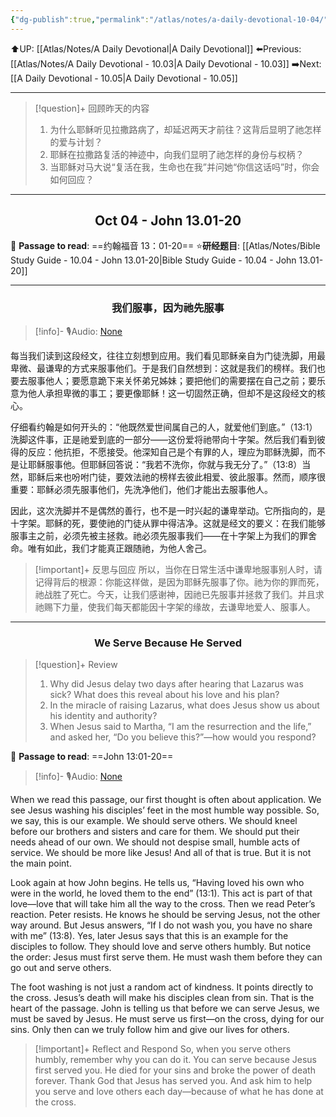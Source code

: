 ```yaml
---
{"dg-publish":true,"permalink":"/atlas/notes/a-daily-devotional-10-04/"}
---
```


 ⬆️UP: [[Atlas/Notes/A Daily Devotional\|A Daily Devotional]]
⬅️Previous: [[Atlas/Notes/A Daily Devotional - 10.03\|A Daily Devotional - 10.03]]
➡️Next: [[A Daily Devotional - 10.05\|A Daily Devotional - 10.05]]

---

> [!question]+ 回顾昨天的内容
> 1. 为什么耶稣听见拉撒路病了，却延迟两天才前往？这背后显明了祂怎样的爱与计划？
> 2. 耶稣在拉撒路复活的神迹中，向我们显明了祂怎样的身份与权柄？
> 3. 当耶稣对马大说“复活在我，生命也在我”并问她“你信这话吗”时，你会如何回应？

---
## <center>Oct 04 - John 13.01-20</center>

📖 **Passage to read**: ==约翰福音 13：01-20==
⭐**研经题目**: [[Atlas/Notes/Bible Study Guide - 10.04 - John 13.01-20\|Bible Study Guide - 10.04 - John 13.01-20]]

---
### <center>我们服事，因为祂先服事</center>

> [!info]- 🎙️Audio: [None]()

每当我们读到这段经文，往往立刻想到应用。我们看见耶稣亲自为门徒洗脚，用最卑微、最谦卑的方式来服事他们。于是我们自然想到：这就是我们的榜样。我们也要去服事他人；要愿意跪下来关怀弟兄姊妹；要把他们的需要摆在自己之前；要乐意为他人承担卑微的事工；要更像耶稣！这一切固然正确，但却不是这段经文的核心。

仔细看约翰是如何开头的：“他既然爱世间属自己的人，就爱他们到底。”（13:1）洗脚这件事，正是祂爱到底的一部分——这份爱将祂带向十字架。然后我们看到彼得的反应：他抗拒，不愿接受。他深知自己是个有罪的人，理应为耶稣洗脚，而不是让耶稣服事他。但耶稣回答说：“我若不洗你，你就与我无分了。”（13:8）当然，耶稣后来也吩咐门徒，要效法祂的榜样去彼此相爱、彼此服事。然而，顺序很重要：耶稣必须先服事他们，先洗净他们，他们才能出去服事他人。

因此，这次洗脚并不是偶然的善行，也不是一时兴起的谦卑举动。它所指向的，是十字架。耶稣的死，要使祂的门徒从罪中得洁净。这就是经文的要义：在我们能够服事主之前，必须先被主拯救。祂必须先服事我们——在十字架上为我们的罪舍命。唯有如此，我们才能真正跟随祂，为他人舍己。

> [!important]+ 反思与回应
所以，当你在日常生活中谦卑地服事别人时，请记得背后的根源：你能这样做，是因为耶稣先服事了你。祂为你的罪而死，祂战胜了死亡。今天，让我们感谢神，因祂已先服事并拯救了我们。并且求祂赐下力量，使我们每天都能因十字架的缘故，去谦卑地爱人、服事人。

---
### <center>We Serve Because He Served</center>

> [!question]+ Review
> 1. Why did Jesus delay two days after hearing that Lazarus was sick? What does this reveal about his love and his plan?
> 2. In the miracle of raising Lazarus, what does Jesus show us about his identity and authority?
> 3. When Jesus said to Martha, “I am the resurrection and the life,” and asked her, “Do you believe this?”—how would you respond?

📖 **Passage to read**: ==John 13:01-20==

> [!info]- 🎙️Audio: [None]()  

When we read this passage, our first thought is often about application. We see Jesus washing his disciples’ feet in the most humble way possible. So, we say, this is our example. We should serve others. We should kneel before our brothers and sisters and care for them. We should put their needs ahead of our own. We should not despise small, humble acts of service. We should be more like Jesus! And all of that is true. But it is not the main point.

Look again at how John begins. He tells us, “Having loved his own who were in the world, he loved them to the end” (13:1). This act is part of that love—love that will take him all the way to the cross. Then we read Peter’s reaction. Peter resists. He knows he should be serving Jesus, not the other way around. But Jesus answers, “If I do not wash you, you have no share with me” (13:8). Yes, later Jesus says that this is an example for the disciples to follow. They should love and serve others humbly. But notice the order: Jesus must first serve them. He must wash them before they can go out and serve others.

The foot washing is not just a random act of kindness. It points directly to the cross. Jesus’s death will make his disciples clean from sin. That is the heart of the passage. John is telling us that before we can serve Jesus, we must be saved by Jesus. He must serve us first—on the cross, dying for our sins. Only then can we truly follow him and give our lives for others.

> [!important]+ Reflect and Respond
So, when you serve others humbly, remember why you can do it. You can serve because Jesus first served you. He died for your sins and broke the power of death forever. Thank God that Jesus has served you. And ask him to help you serve and love others each day—because of what he has done at the cross.


